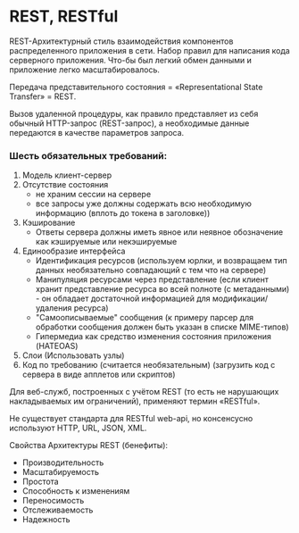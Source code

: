 # REST, RESTful

REST-Архитектурный стиль взаимодействия компонентов распределенного приложения в сети.
Набор правил для написания кода серверного приложения. Что-бы был легкий обмен данными и приложение легко масштабировалось.

Передача представительного состояния = «Representational State Transfer» = REST.

Вызов удаленной процедуры, как правило представляет из себя обычный HTTP-запрос (REST-запрос),
а необходимые данные передаются в качестве параметров запроса.


### Шесть обязательных требований:
1. Модель клиент-сервер
2. Отсутствие состояния
    - не храним сессии на сервере
    - все запросы уже должны содержать всю необходимую информацию (вплоть до токена в заголовке))
3. Кэширование
    - Ответы сервера должны иметь явное или неявное обозначение как кэшируемые или некэшируемые
4. Единообразие интерфейса
    - Идентификация ресурсов (используем юрлки, и возвращаем тип данных необязательно совпадающий с тем что на сервере)
    - Манипуляция ресурсами через представление (если клиент хранит представление
    ресурса во всей полноте (с метаданными) - он обладает достаточной информацией для модификации/удаления ресурса)
    - "Самоописываемые" сообщения (к примеру парсер для обработки сообщения должен быть указан в списке MIME-типов)
    - Гипермедиа как средство изменения состояния приложения (HATEOAS)
5. Слои (Использовать узлы)
6. Код по требованию (считается необязательным) (загрузить код с сервера в виде апплетов или скриптов)

Для веб-служб, построенных с учётом REST (то есть не нарушающих накладываемых им ограничений), применяют термин «RESTful».

Не существует стандарта для RESTful web-api, но консенсусно используют HTTP, URL, JSON, XML.

Свойства Архитектуры REST (бенефиты):
  - Производительность
  - Масштабируемость
  - Простота
  - Способность к изменениям
  - Переносимость
  - Отслеживаемость
  - Надежность
